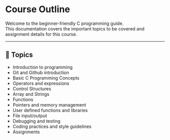 # Course Outline

Welcome to the beginner-friendly C programming guide.  
This documentation covers the important topics to be covered and assignment details for this course.

---

## 📌 Topics

- Introduction to programming
- Git and Github introduction
- Basic C Programming Concepts
- Operators and expressions
- Control Structures
- Array and Strings
- Functions
- Pointers and memory management
- User defined functions and libraries
- File input/output
- Debugging and testing
- Coding practices and style guidelines
- Assignments
